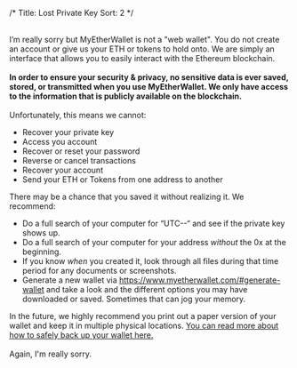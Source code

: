 /*
Title: Lost Private Key
Sort: 2
*/

<p><br /><span>I&rsquo;m really sorry but MyEtherWallet is not a "web wallet". You do not create an account or give us your ETH or tokens to hold onto. We are simply an interface that allows you to easily interact with the Ethereum blockchain.</span><br /><br /><strong>In order to ensure your security &amp; privacy, no sensitive&nbsp;data is ever saved, stored, or transmitted&nbsp;when you use MyEtherWallet. We only have access to the information that is publicly&nbsp;available on the blockchain.</strong><br /><br /><span>Unfortunately, this means we cannot:</span></p>
<ul>
<li>Recover your private key</li>
<li>Access you account</li>
<li>Recover or reset your password</li>
<li>Reverse or cancel transactions</li>
<li>Recover your account</li>
<li>Send your ETH or Tokens from one address to another</li>
</ul>
<p><span>There may be a chance that you saved it without realizing it. We recommend:</span></p>
<ul>
<li>Do a full search of your computer for &ldquo;UTC--&ldquo; and see if the private key shows up.&nbsp;</li>
<li>Do a full search of your computer for your address&nbsp;<em>without</em>&nbsp;the 0x at the beginning.</li>
<li>If you know&nbsp;<em>when</em>&nbsp;you created it, look through all files during that time period for any documents or screenshots.</li>
<li>Generate a new wallet via&nbsp;<a href="https://www.myetherwallet.com/#generate-wallet" data-cke-saved-href="https://www.myetherwallet.com/#generate-wallet">https://www.myetherwallet.com/#generate-wallet</a>&nbsp;and take a look and the different options you may have downloaded or saved. Sometimes that can jog your memory.</li>
</ul>
<p><span>In the future, we highly recommend you print out a paper version of your wallet and keep it&nbsp;in multiple physical locations.&nbsp;</span><a href="https://myetherwallet.groovehq.com/knowledge_base/topics/how-do-i-save-slash-backup-my-wallet" data-cke-saved-href="https://myetherwallet.groovehq.com/knowledge_base/topics/how-do-i-save-slash-backup-my-wallet">You can read more about how to safely back up your wallet here.</a><br /><br /><span>Again, I'm really sorry.</span></p>
